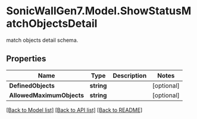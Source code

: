 # SonicWallGen7.Model.ShowStatusMatchObjectsDetail
match objects detail schema.

## Properties

Name | Type | Description | Notes
------------ | ------------- | ------------- | -------------
**DefinedObjects** | **string** |  | [optional] 
**AllowedMaximumObjects** | **string** |  | [optional] 

[[Back to Model list]](../README.md#documentation-for-models) [[Back to API list]](../README.md#documentation-for-api-endpoints) [[Back to README]](../README.md)

